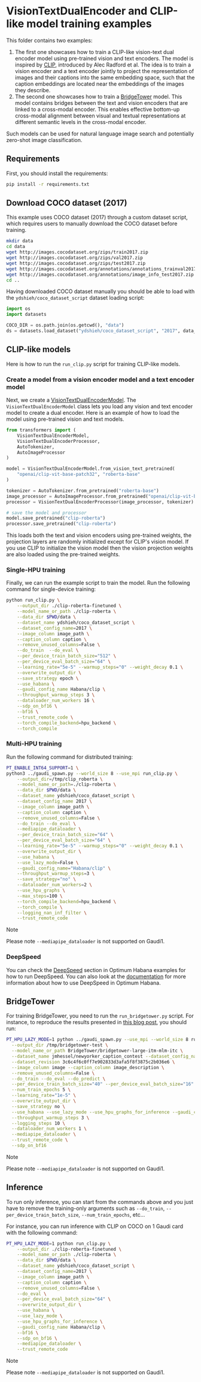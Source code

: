 <!---
Copyright 2022 The HuggingFace Team. All rights reserved.

Licensed under the Apache License, Version 2.0 (the "License");
you may not use this file except in compliance with the License.
You may obtain a copy of the License at

    http://www.apache.org/licenses/LICENSE-2.0

Unless required by applicable law or agreed to in writing, software
distributed under the License is distributed on an "AS IS" BASIS,
WITHOUT WARRANTIES OR CONDITIONS OF ANY KIND, either express or implied.
See the License for the specific language governing permissions and
limitations under the License.
-->

# VisionTextDualEncoder and CLIP-like model training examples

This folder contains two examples:

1. The first one showcases how to train a CLIP-like vision-text dual encoder model using pre-trained vision and text encoders. The model is inspired by [CLIP](https://openai.com/blog/clip/), introduced by Alec Radford et al. The idea is to train a vision encoder and a text encoder jointly to project the representation of images and their captions into the same embedding space, such that the caption embeddings are located near the embeddings of the images they describe.
2. The second one showcases how to train a [BridgeTower](https://arxiv.org/abs/2206.08657) model. This model contains bridges between the text and vision encoders that are linked to a cross-modal encoder. This enables effective bottom-up cross-modal alignment between visual and textual representations at different semantic levels in the cross-modal encoder.

Such models can be used for natural language image search and potentially zero-shot image classification.

## Requirements

First, you should install the requirements:
```bash
pip install -r requirements.txt
```

## Download COCO dataset (2017)
This example uses COCO dataset (2017) through a custom dataset script, which requires users to manually download the
COCO dataset before training.

```bash
mkdir data
cd data
wget http://images.cocodataset.org/zips/train2017.zip
wget http://images.cocodataset.org/zips/val2017.zip
wget http://images.cocodataset.org/zips/test2017.zip
wget http://images.cocodataset.org/annotations/annotations_trainval2017.zip
wget http://images.cocodataset.org/annotations/image_info_test2017.zip
cd ..
```

Having downloaded COCO dataset manually you should be able to load with the `ydshieh/coco_dataset_script` dataset loading script:

```python
import os
import datasets

COCO_DIR = os.path.join(os.getcwd(), "data")
ds = datasets.load_dataset("ydshieh/coco_dataset_script", "2017", data_dir=COCO_DIR)
```

## CLIP-like models

Here is how to run the `run_clip.py` script for training CLIP-like models.


### Create a model from a vision encoder model and a text encoder model
Next, we create a [VisionTextDualEncoderModel](https://huggingface.co/docs/transformers/model_doc/vision-text-dual-encoder#visiontextdualencoder).
The `VisionTextDualEncoderModel` class lets you load any vision and text encoder model to create a dual encoder.
Here is an example of how to load the model using pre-trained vision and text models.

```python
from transformers import (
    VisionTextDualEncoderModel,
    VisionTextDualEncoderProcessor,
    AutoTokenizer,
    AutoImageProcessor
)

model = VisionTextDualEncoderModel.from_vision_text_pretrained(
    "openai/clip-vit-base-patch32", "roberta-base"
)

tokenizer = AutoTokenizer.from_pretrained("roberta-base")
image_processor = AutoImageProcessor.from_pretrained("openai/clip-vit-base-patch32")
processor = VisionTextDualEncoderProcessor(image_processor, tokenizer)

# save the model and processor
model.save_pretrained("clip-roberta")
processor.save_pretrained("clip-roberta")
```

This loads both the text and vision encoders using pre-trained weights, the projection layers are randomly
initialized except for CLIP's vision model. If you use CLIP to initialize the vision model then the vision projection weights are also
loaded using the pre-trained weights.

### Single-HPU training

Finally, we can run the example script to train the model.
Run the following command for single-device training:

```bash
python run_clip.py \
    --output_dir ./clip-roberta-finetuned \
    --model_name_or_path ./clip-roberta \
    --data_dir $PWD/data \
    --dataset_name ydshieh/coco_dataset_script \
    --dataset_config_name=2017 \
    --image_column image_path \
    --caption_column caption \
    --remove_unused_columns=False \
    --do_train  --do_eval \
    --per_device_train_batch_size="512" \
    --per_device_eval_batch_size="64" \
    --learning_rate="5e-5" --warmup_steps="0" --weight_decay 0.1 \
    --overwrite_output_dir \
    --save_strategy epoch \
    --use_habana \
    --gaudi_config_name Habana/clip \
    --throughput_warmup_steps 3 \
    --dataloader_num_workers 16 \
    --sdp_on_bf16 \
    --bf16 \
    --trust_remote_code \
    --torch_compile_backend=hpu_backend \
    --torch_compile
```


### Multi-HPU training

Run the following command for distributed training:

```bash
PT_ENABLE_INT64_SUPPORT=1 \
python3 ../gaudi_spawn.py --world_size 8 --use_mpi run_clip.py \
    --output_dir=/tmp/clip_roberta \
    --model_name_or_path=./clip-roberta \
    --data_dir $PWD/data \
    --dataset_name ydshieh/coco_dataset_script \
    --dataset_config_name 2017 \
    --image_column image_path \
    --caption_column caption \
    --remove_unused_columns=False \
    --do_train --do_eval \
    --mediapipe_dataloader \
    --per_device_train_batch_size="64" \
    --per_device_eval_batch_size="64" \
    --learning_rate="5e-5" --warmup_steps="0" --weight_decay 0.1 \
    --overwrite_output_dir \
    --use_habana \
    --use_lazy_mode=False \
    --gaudi_config_name="Habana/clip" \
    --throughput_warmup_steps=3 \
    --save_strategy="no" \
    --dataloader_num_workers=2 \
    --use_hpu_graphs \
    --max_steps=100 \
    --torch_compile_backend=hpu_backend \
    --torch_compile \
    --logging_nan_inf_filter \
    --trust_remote_code
```

> [!NOTE]
> Please note `--mediapipe_dataloader` is not supported on Gaudi1.


### DeepSpeed

You can check the [DeepSpeed](https://github.com/huggingface/optimum-habana/tree/v1.20-release/examples#deepspeed) section in Optimum Habana examples for how to run DeepSpeed.
You can also look at the [documentation](https://huggingface.co/docs/optimum/habana/usage_guides/deepspeed) for more information about how to use DeepSpeed in Optimum Habana.


## BridgeTower

For training BridgeTower, you need to run the `run_bridgetower.py` script.
For instance, to reproduce the results presented in [this blog post](https://huggingface.co/blog/bridgetower), you should run:

```bash
PT_HPU_LAZY_MODE=1 python ../gaudi_spawn.py --use_mpi --world_size 8 run_bridgetower.py \
  --output_dir /tmp/bridgetower-test \
  --model_name_or_path BridgeTower/bridgetower-large-itm-mlm-itc \
  --dataset_name jmhessel/newyorker_caption_contest --dataset_config_name matching \
  --dataset_revision 3c6c4f6c0ff7e902833d3afa5f8f3875c2b036e6 \
  --image_column image --caption_column image_description \
  --remove_unused_columns=False \
  --do_train --do_eval --do_predict \
  --per_device_train_batch_size="40" --per_device_eval_batch_size="16" \
  --num_train_epochs 5 \
  --learning_rate="1e-5" \
  --overwrite_output_dir \
  --save_strategy no \
  --use_habana --use_lazy_mode --use_hpu_graphs_for_inference --gaudi_config_name Habana/clip \
  --throughput_warmup_steps 3 \
  --logging_steps 10 \
  --dataloader_num_workers 1 \
  --mediapipe_dataloader \
  --trust_remote_code \
  --sdp_on_bf16
```

> [!NOTE]
> Please note `--mediapipe_dataloader` is not supported on Gaudi1.


## Inference

To run only inference, you can start from the commands above and you just have to remove the training-only arguments such as `--do_train`, `--per_device_train_batch_size`, `--num_train_epochs`, etc...

For instance, you can run inference with CLIP on COCO on 1 Gaudi card with the following command:
```bash
PT_HPU_LAZY_MODE=1 python run_clip.py \
    --output_dir ./clip-roberta-finetuned \
    --model_name_or_path ./clip-roberta \
    --data_dir $PWD/data \
    --dataset_name ydshieh/coco_dataset_script \
    --dataset_config_name=2017 \
    --image_column image_path \
    --caption_column caption \
    --remove_unused_columns=False \
    --do_eval \
    --per_device_eval_batch_size="64" \
    --overwrite_output_dir \
    --use_habana \
    --use_lazy_mode \
    --use_hpu_graphs_for_inference \
    --gaudi_config_name Habana/clip \
    --bf16 \
    --sdp_on_bf16 \
    --mediapipe_dataloader \
    --trust_remote_code
```

> [!NOTE]
> Please note `--mediapipe_dataloader` is not supported on Gaudi1.
